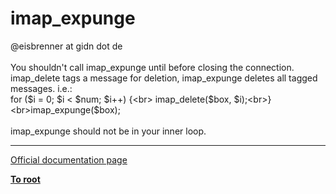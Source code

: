 # imap_expunge



@eisbrenner at gidn dot de<br><br>You shouldn&apos;t call imap_expunge until before closing the connection. imap_delete tags a message for deletion, imap_expunge deletes all tagged messages. i.e.:<br>for ($i = 0; $i &lt; $num; $i++) {<br>  imap_delete($box, $i);<br>}<br>imap_expunge($box);<br><br>imap_expunge should not be in your inner loop.  

---

[Official documentation page](https://www.php.net/manual/en/function.imap-expunge.php)

**[To root](/README.md)**